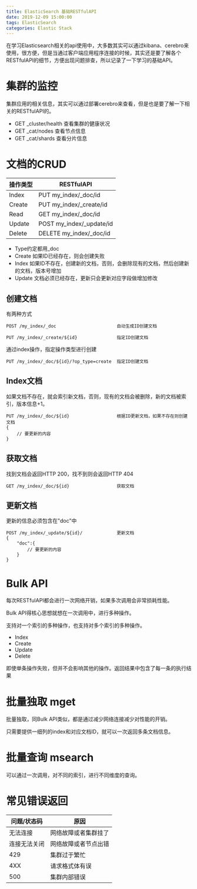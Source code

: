 ```yaml
---
title: ElasticSearch 基础RESTfulAPI
date: 2019-12-09 15:00:00
tags: ElasticSearch
categories: Elastic Stack
---
```


在学习Elasticsearch相关的api使用中，大多数其实可以通过kibana、cerebro来使用，很方便，但是当通过客户端应用程序连接的时候，其实还是要了解各个RESTfulAPI的细节，方便出现问题排查，所以记录了一下学习的基础API。

<!-- more -->

# 集群的监控
集群应用的相关信息，其实可以通过部署cerebro来查看，但是也是要了解一下相关的RESTfulAPI的。
- GET _cluster/health 查看集群的健康状况
- GET _cat/nodes 查看节点信息
- GET _cat/shards 查看分片信息

# 文档的CRUD
操作类型 | RESTfulAPI |  
-- | -- |
Index | PUT my_index/_doc/id
Create | PUT my_index/_create/id
Read | GET my_index/_doc/id
Update | POST my_index/_update/id
Delete | DELETE my_index/_doc/id

- Type约定都用_doc
- Create 如果ID已经存在，则会创建失败
- Index 如果ID不存在，创建新的文档，否则，会删除现有的文档，然后创建新的文档，版本号增加
- Update 文档必须已经存在，更新只会更新对应字段做增加修改

## 创建文档
有两种方式
```
POST /my_index/_doc                       自动生成ID创建文档
```

```
PUT /my_index/_create/${id}               指定ID创建文档
```

通过index操作，指定操作类型进行创建
```
PUT /my_index/_doc/${id}/?op_type=create  指定ID创建文档
```

## Index文档
如果文档不存在，就会索引新文档，否则，现有的文档会被删除，新的文档被索引，版本信息+1。
```
PUT /my_index/_doc/${id}                  根据ID更新文档，如果不存在则创建文档
{
    // 要更新的内容
}
```

## 获取文档
找到文档会返回HTTP 200，找不到则会返回HTTP 404
```
GET /my_index/_doc/${id}                  获取文档
```

## 更新文档
更新的信息必须包含在"doc"中
```
POST /my_index/_update/${id}/             更新文档
{
    "doc":{
        // 要更新的内容
    }
}
```

# Bulk API
每次RESTfulAPI都会进行一次网络开销，如果多次调用会非常损耗性能。

Bulk API得核心思想就想在一次调用中，进行多种操作。

支持对一个索引的多种操作，也支持对多个索引的多种操作。
- Index
- Create
- Update
- Delete

即使单条操作失败，但并不会影响其他的操作。返回结果中包含了每一条的执行结果

# 批量独取 mget
批量独取，同Bulk API类似，都是通过减少网络连接减少对性能的开销。

只需要提供一细列的index和对应文档ID，就可以一次返回多条文档信息。

# 批量查询 msearch
可以通过一次调用，对不同的索引，进行不同维度的查询。

# 常见错误返回
问题/状态码 | 原因
-- | --
无法连接 | 网络故障或者集群挂了
连接无法关闭 | 网络故障或者节点出错
429 | 集群过于繁忙
4XX | 请求格式体有误
500 | 集群内部错误